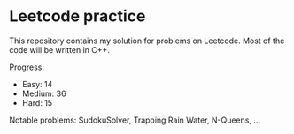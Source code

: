# Leetcode practice

This repository contains my solution for problems on Leetcode. Most of the code will be written in C++.

Progress:

- Easy: 14
- Medium: 36
- Hard: 15

Notable problems: SudokuSolver, Trapping Rain Water, N-Queens, ...
